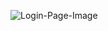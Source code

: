 ![Login-Page-Image](https://github.com/user-attachments/assets/1bebbbcd-c0da-42f3-9687-e5ccce8bbdb4)
